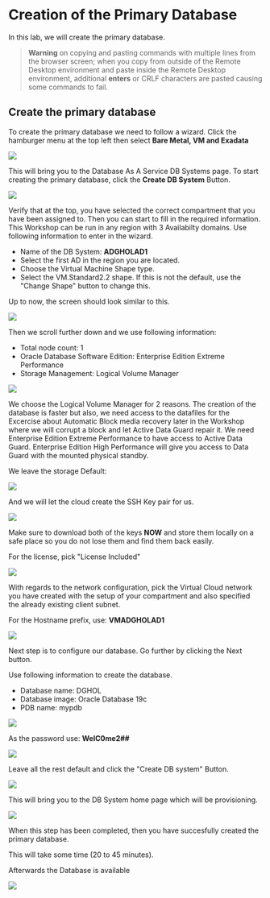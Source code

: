 # Creation of the Primary Database

In this lab, we will create the primary database.


> **Warning** on copying and pasting commands with multiple lines from the browser screen; when you copy from outside of the Remote Desktop environment and paste inside the Remote Desktop environment, additional **enters** or CRLF characters are pasted causing some commands to fail. 


## Create the primary database

To create the primary database we need to follow a wizard. 
Click the hamburger menu at the top left then select **Bare Metal, VM and Exadata**

![](./images/menu-dbcs.png)

This will bring you to the Database As A Service DB Systems page.
To start creating the primary database, click the **Create DB System** Button.

![](./images/Create-DB-system-button.png)

Verify that at the top, you have selected the correct compartment that you have been assigned to.
Then you can start to fill in the required information. This Workshop can be run in any region with 3 Availabilty domains. 
Use following information to enter in the wizard.

* Name of the DB System: 	**ADGHOLAD1**
* Select the first AD in the region you are located.
* Choose the Virtual Machine Shape type.
* Select the VM.Standard2.2 shape. If this is not the default, use the "Change Shape" button to change this. 

Up to now, the screen should look similar to this.

![](./images/Create-dbcs-prim-01.png)

Then we scroll further down and we use following information:
* Total node count: 1
* Oracle Database Software Edition: Enterprise Edition Extreme Performance
* Storage Management: Logical Volume Manager

![](./images/Create-dbcs-prim-02.png)

We choose the Logical Volume Manager for 2 reasons. The creation of the database is faster but also, we need access to the datafiles for the Excercise about Automatic Block media recovery later in the Workshop where we will corrupt a block and let Active Data Guard repair it. 
We need Enterprise Edition Extreme Performance to have access to Active Data Guard. Enterprise Edition High Performance will give you access to Data Guard with the mounted physical standby.
 
We leave the storage Default:

![](./images/Create-dbcs-prim-03.png)

And we will let the cloud create the SSH Key pair for us.

![](./images/Create-dbcs-prim-04.png)

Make sure to download both of the keys **NOW** and store them locally on a safe place so you do not lose them and find them back easily.

For the license, pick "License Included"

![](./images/Create-dbcs-prim-05.png)

With regards to the network configuration, pick the Virtual Cloud network you have created with the setup of your compartment and also specified the already existing client subnet. 

For the Hostname prefix, use: **VMADGHOLAD1**

![](./images/Create-dbcs-prim-06.png)

Next step is to configure our database. Go further by clicking the Next button.

Use following information to create the database.
* Database name: DGHOL
* Database image: Oracle Database 19c
* PDB name: mypdb

![](./images/Create-dbcs-prim-07.png)

As the password use: **WelC0me2##**

![](./images/Create-dbcs-prim-08.png)

Leave all the rest default and click the "Create DB system" Button.

![](./images/Create-dbcs-prim-09.png)

This will bring you to the DB System home page which will be provisioning. 

![](./images/Create-dbcs-prim-10.png)

When this step has been completed, then you have succesfully created the primary database.

This will take some time (20 to 45 minutes).

Afterwards the Database is available

![](./images/Create-dbcs-prim-11.png)



